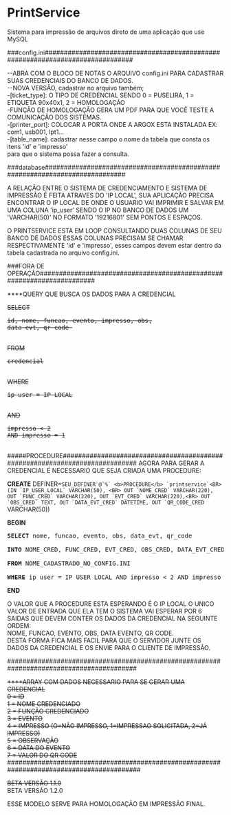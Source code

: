 # PrintService

Sistema para impressão de arquivos direto de uma aplicação que use MySQL

###config.ini###############################################################################

--ABRA COM O BLOCO DE NOTAS O ARQUIVO config.ini PARA CADASTRAR SUAS CREDENCIAIS DO BANCO DE DADOS. <BR>
--NOVA VERSÃO, cadastrar no arquivo também;<BR>
-[ticket_type]: O TIPO DE CREDENCIAL SENDO 0 = PUSELIRA, 1 = ETIQUETA 90x40x1, 2 = HOMOLOGAÇÃO<BR>
-FUNÇÃO DE HOMOLOGAÇÃO GERA UM PDF PARA QUE VOCÊ TESTE A COMUNICAÇÃO DOS SISTEMAS.<BR>
-[printer_port]: COLOCAR A PORTA ONDE A ARGOX ESTA INSTALADA EX: com1, usb001, lpt1...<BR>
-[table_name]: cadastrar nesse campo o nome da tabela que consta os itens 'id' e 'impresso' <BR>
para que o sistema possa fazer a consulta.<BR>

 
###database#############################################################################

A RELAÇÃO ENTRE O SISTEMA DE CREDENCIAMENTO E SISTEMA DE IMPRESSÃO É FEITA ATRAVES DO 'IP LOCAL',
SUA APLICAÇÃO PRECISA ENCONTRAR O IP LOCAL DE ONDE O USUARIO VAI IMPRIMIR E SALVAR EM UMA COLUNA 'ip_user'
SENDO O IP NO BANCO DE DADOS UM 'VARCHAR(50)' NO FORMATO '19216801' SEM PONTOS E ESPAÇOS.

O PRINTSERVICE ESTA EM LOOP CONSULTANDO DUAS COLUNAS DE SEU BANCO DE DADOS ESSAS COLUNAS PRECISAM SE CHAMAR RESPECTIVAMENTE
'id' e 'impresso', esses campos devem estar dentro da tabela cadastrada no arquivo config.ini. 

###FORA DE OPERAÇÃO#######################################################################

****QUERY QUE BUSCA OS DADOS PARA A CREDENCIAL

<strike>SELECT <BR>
	<pre>id, nome, funcao, evento, impresso, obs, data_evt, qr_code </pre><BR>
FROM <BR>
	<pre>credencial</pre> <BR>
WHERE <BR>
	<pre>ip_user = IP_LOCAL</pre> <BR>
AND <BR>
	<pre>impresso < 2 AND impresso = 1</pre></strike><BR>
#####PROCEDURE############################################################################
AGORA PARA GERAR A CREDENCIAL É NECESSARIO QUE SEJA CRIADA UMA PROCEDURE: <BR>
	
<b>CREATE</b> DEFINER=```SEU_DEFINER`@`%` <b>PROCEDURE</b> `printservice`<BR>
(IN `IP_USER_LOCAL` VARCHAR(50), <BR>
OUT `NOME_CRED` VARCHAR(220), OUT `FUNC_CRED` VARCHAR(220), OUT `EVT_CRED` VARCHAR(220),<BR>
OUT `OBS_CRED` TEXT, OUT `DATA_EVT_CRED` DATETIME, OUT `QR_CODE_CRED``` VARCHAR(50))<BR>
	
<b>BEGIN</b><BR>
<pre><b>SELECT</b> nome, funcao, evento, obs, data_evt, qr_code<BR>    
<b>INTO</b> NOME_CRED, FUNC_CRED, EVT_CRED, OBS_CRED, DATA_EVT_CRED, QR_CODE_CRED<BR>
<b>FROM</b> NOME_CADASTRADO_NO_CONFIG.INI <BR>
<b>WHERE</b> ip_user = IP_USER_LOCAL AND impresso < 2 AND impresso = 1;<BR></pre>
<b>END</b><BR>

O VALOR QUE A PROCEDURE ESTA ESPERANDO É O IP LOCAL O UNICO VALOR DE ENTRADA QUE ELA TEM
O SISTEMA VAI ESPERAR POR 6 SAIDAS QUE DEVEM CONTER OS DADOS DA CREDENCIAL NA SEGUINTE ORDEM:<BR> 
NOME, FUNCAO, EVENTO, OBS, DATA EVENTO, QR CODE. <BR>
DESTA FORMA FICA MAIS FACIL PARA QUE O SERVIDOR JUNTE OS DADOS DA CREDENCIAL E OS ENVIE PARA O CLIENTE DE IMPRESSÃO.
	

##########################################################################################

<strike>****ARRAY COM DADOS NECESSARIO PARA SE GERAR UMA CREDENCIAL<BR>
0 = ID<BR>
1 = NOME CREDENCIADO<BR>
2 = FUNÇÃO CREDENCIADO <BR>
3 = EVENTO <BR>
4 = IMPRESSO (O=NÃO IMPRESSO, 1=IMPRESSAO SOLICITADA, 2=JÁ IMPRESSO)<BR>
5 = OBSERVAÇÃO<BR>
6 = DATA DO EVENTO<BR>
7 = VALOR DO QR CODE<BR></strike>
###########################################################################################

<strike>BETA VERSÃO 1.1.0</strike><BR>
BETA VERSÃO 1.2.0

ESSE MODELO SERVE PARA HOMOLOGAÇÃO EM IMPRESSÃO FINAL. 
